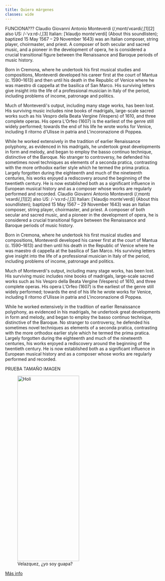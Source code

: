 ```yaml
---
title: Quiero márgenes
classes: wide
---
```

<style>
<style>
.align {
  display: block;
  margin-left: auto;
  margin-right: auto;
  width: 50%;
}
</style>
<align>FUNCIONA??? Claudio Giovanni Antonio Monteverdi (/ˌmɒntɪˈvɛərdi/,[1][2] also US: /-ˈvɜːrd-/,[3] Italian: [ˈklaudjo monteˈverdi] (About this soundlisten); baptized 15 May 1567 – 29 November 1643) was an Italian composer, string player, choirmaster, and priest. A composer of both secular and sacred music, and a pioneer in the development of opera, he is considered a crucial transitional figure between the Renaissance and Baroque periods of music history.

Born in Cremona, where he undertook his first musical studies and compositions, Monteverdi developed his career first at the court of Mantua (c. 1590–1613) and then until his death in the Republic of Venice where he was maestro di cappella at the basilica of San Marco. His surviving letters give insight into the life of a professional musician in Italy of the period, including problems of income, patronage and politics.

Much of Monteverdi's output, including many stage works, has been lost. His surviving music includes nine books of madrigals, large-scale sacred works such as his Vespro della Beata Vergine (Vespers) of 1610, and three complete operas. His opera L'Orfeo (1607) is the earliest of the genre still widely performed; towards the end of his life he wrote works for Venice, including Il ritorno d'Ulisse in patria and L'incoronazione di Poppea.

While he worked extensively in the tradition of earlier Renaissance polyphony, as evidenced in his madrigals, he undertook great developments in form and melody, and began to employ the basso continuo technique, distinctive of the Baroque. No stranger to controversy, he defended his sometimes novel techniques as elements of a seconda pratica, contrasting with the more orthodox earlier style which he termed the prima pratica. Largely forgotten during the eighteenth and much of the nineteenth centuries, his works enjoyed a rediscovery around the beginning of the twentieth century. He is now established both as a significant influence in European musical history and as a composer whose works are regularly performed and recorded.
Claudio Giovanni Antonio Monteverdi (/ˌmɒntɪˈvɛərdi/,[1][2] also US: /-ˈvɜːrd-/,[3] Italian: [ˈklaudjo monteˈverdi] (About this soundlisten); baptized 15 May 1567 – 29 November 1643) was an Italian composer, string player, choirmaster, and priest. A composer of both secular and sacred music, and a pioneer in the development of opera, he is considered a crucial transitional figure between the Renaissance and Baroque periods of music history.

Born in Cremona, where he undertook his first musical studies and compositions, Monteverdi developed his career first at the court of Mantua (c. 1590–1613) and then until his death in the Republic of Venice where he was maestro di cappella at the basilica of San Marco. His surviving letters give insight into the life of a professional musician in Italy of the period, including problems of income, patronage and politics.

Much of Monteverdi's output, including many stage works, has been lost. His surviving music includes nine books of madrigals, large-scale sacred works such as his Vespro della Beata Vergine (Vespers) of 1610, and three complete operas. His opera L'Orfeo (1607) is the earliest of the genre still widely performed; towards the end of his life he wrote works for Venice, including Il ritorno d'Ulisse in patria and L'incoronazione di Poppea.

While he worked extensively in the tradition of earlier Renaissance polyphony, as evidenced in his madrigals, he undertook great developments in form and melody, and began to employ the basso continuo technique, distinctive of the Baroque. No stranger to controversy, he defended his sometimes novel techniques as elements of a seconda pratica, contrasting with the more orthodox earlier style which he termed the prima pratica. Largely forgotten during the eighteenth and much of the nineteenth centuries, his works enjoyed a rediscovery around the beginning of the twentieth century. He is now established both as a significant influence in European musical history and as a composer whose works are regularly performed and recorded.</align>

PRUEBA TAMAÑO IMAGEN

<figure>
  <img src="{{ site.url }}{{ site.baseurl }}/assets/images/ines1600x1200.jpg" alt="Holi" style="width:200px; height: 600px">
  <figcaption>Velazquez, ¿yo soy guapa?</figcaption>
</figure>

[Más info](https://www.w3schools.com/tags/tag_figure.asp)
